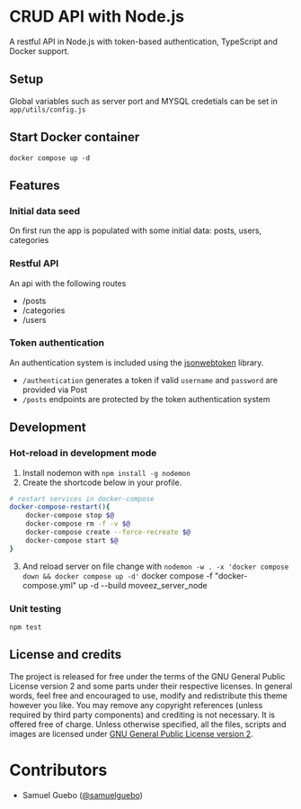 # CRUD API with Node.js
A restful API in Node.js with token-based authentication, TypeScript and Docker support.

## Setup
Global variables such as server port and MYSQL credetials can be set in `app/utils/config.js`

## Start Docker container
`docker compose up -d`

## Features
### Initial data seed
On first run the app is populated with some initial data: posts, users, categories

### Restful API
An api with the following routes
* /posts
* /categories
* /users

### Token authentication
An authentication system is included using the [jsonwebtoken](https://github.com/auth0/node-jsonwebtoken) library. 
* `/authentication` generates a token if valid `username` and `password` are provided via Post
* `/posts` endpoints are protected by the token authentication system

## Development
### Hot-reload in development mode
1. Install nodemon with `npm install -g nodemon`
2. Create the shortcode below in your profile.
```bash
# restart services in docker-compose
docker-compose-restart(){
	docker-compose stop $@
	docker-compose rm -f -v $@
	docker-compose create --force-recreate $@
	docker-compose start $@
}
```
3. And reload server on file change with `nodemon -w . -x 'docker compose down && docker compose up -d'`
docker compose  -f "docker-compose.yml" up -d --build moveez_server_node

### Unit testing
`npm test`

## License and credits

The project is released for free under the terms of the GNU General Public License version 2
and some parts under their respective licenses. In general words, feel free and encouraged to use, modify and redistribute this theme however you like. You may remove any copyright references (unless required by third party components) and crediting is not necessary. It is offered free of charge. Unless otherwise specified, all the files, scripts and images are licensed under [GNU General Public License version 2](https://www.gnu.org/licenses/old-licenses/gpl-2.0.en.html).


# Contributors
 * Samuel Guebo ([@samuelguebo](http://samuelguebo.co))